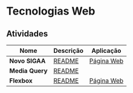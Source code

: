 # Tecnologias Web

## Atividades
| Nome | Descrição | Aplicação |
| ---- | --------- | --------- |
| **Novo SIGAA** | [README](/assignments/novo_sigaa/README.md) | [Página Web](https://izaias.me/tecnologias-web/assignments/novo_sigaa/) | 
| **Media Query** | [README](/assignments/media-query/README.md) | |
| **Flexbox** | [README](/assignments/flexbox/README.md) | [Página Web](https://izaias.me/tecnologias-web/assignments/flexbox) |